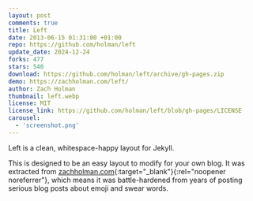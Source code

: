 ```yaml
---
layout: post
comments: true
title: Left
date: 2013-06-15 01:31:00 +01:00
repo: https://github.com/holman/left
update_date: 2024-12-24
forks: 477
stars: 540
download: https://github.com/holman/left/archive/gh-pages.zip
demo: https://zachholman.com/left/
author: Zach Holman
thumbnail: left.webp
license: MIT
license_link: https://github.com/holman/left/blob/gh-pages/LICENSE
carousel:
  - 'screenshot.png'
---
```


Left is a clean, whitespace-happy layout for Jekyll.

This is designed to be an easy layout to modify for your own blog. It was extracted from [zachholman.com](https://zachholman.com/){:target="_blank"}{:rel="noopener noreferrer"}, which means it was battle-hardened from years of posting serious blog posts about emoji and swear words.
